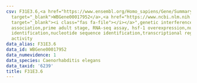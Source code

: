```yaml
---
csv: F31E3.6,<a href="https://www.ensembl.org/Homo_sapiens/Gene/Summary?db=core;g=WBGene00017952"
  target="_blank">WBGene00017952</a>,<a href="https://www.ncbi.nlm.nih.gov/pubmed/30894454"
  target="_blank"><i class="fas fa-file"></i></a>",genetic interference,functional
  association,prime adult stage, RNA-seq assay, hsf-1 overexpression,nucleotide sequence
  identification,nucleotide sequence identification,transcriptional regulation,up-regulates
  activity
data_alias: F31E3.6
data_id: WBGene00017952
data_numevidence: 1
data_species: Caenorhabditis elegans
data_taxid: '6239'
title: F31E3.6
---
```

